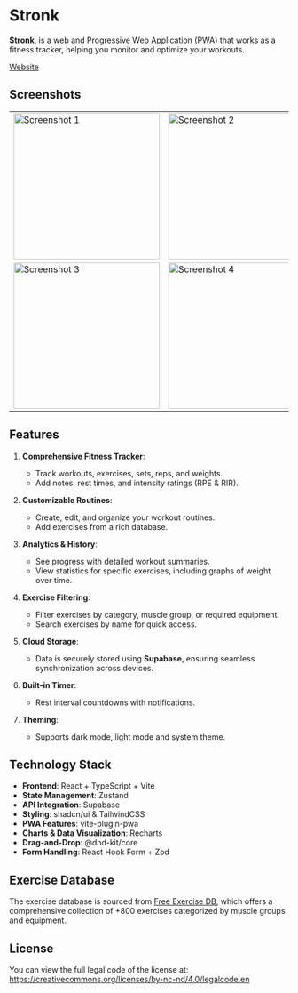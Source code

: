# Stronk

**Stronk**, is a web and Progressive Web Application (PWA) that works as a fitness tracker, helping you monitor and optimize your workouts.

[Website](https://acastaneiras.github.io/stronk/)

## Screenshots

<div align="center">

<table>
  <tr>
    <td><img src="https://i.imgur.com/EPzm8tp.png" alt="Screenshot 1" width="263"></td>
    <td><img src="https://i.imgur.com/IihzbXi.png" alt="Screenshot 2" width="263"></td>
    <td rowspan="2"><img src="https://i.imgur.com/cwhnkw9.png" alt="Screenshot 5" width="263"></td>
  </tr>
  <tr>
    <td><img src="https://i.imgur.com/DAt7EPh.png" alt="Screenshot 3" width="263"></td>
    <td><img src="https://i.imgur.com/FXGVWqC.png" alt="Screenshot 4" width="263"></td>
  </tr>
</table>

</div>

## Features

1. **Comprehensive Fitness Tracker**:
   - Track workouts, exercises, sets, reps, and weights.
   - Add notes, rest times, and intensity ratings (RPE & RIR).

2. **Customizable Routines**:
   - Create, edit, and organize your workout routines.
   - Add exercises from a rich database.

3. **Analytics & History**:
   - See progress with detailed workout summaries.
   - View statistics for specific exercises, including graphs of weight over time.

4. **Exercise Filtering**:
   - Filter exercises by category, muscle group, or required equipment.
   - Search exercises by name for quick access.

5. **Cloud Storage**:
   - Data is securely stored using **Supabase**, ensuring seamless synchronization across devices.

6. **Built-in Timer**:
   - Rest interval countdowns with notifications.

7. **Theming**:
   - Supports dark mode, light mode and system theme.

## Technology Stack

- **Frontend**: React + TypeScript + Vite
- **State Management**: Zustand
- **API Integration**: Supabase
- **Styling**: shadcn/ui & TailwindCSS
- **PWA Features**: vite-plugin-pwa
- **Charts & Data Visualization**: Recharts
- **Drag-and-Drop**: @dnd-kit/core
- **Form Handling**: React Hook Form + Zod

## Exercise Database
The exercise database is sourced from [Free Exercise DB](https://github.com/yuhonas/free-exercise-db), which offers a comprehensive collection of +800 exercises categorized by muscle groups and equipment.

## License
You can view the full legal code of the license at:
https://creativecommons.org/licenses/by-nc-nd/4.0/legalcode.en
